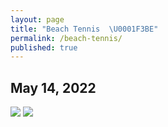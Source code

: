 ```yaml
---
layout: page
title: "Beach Tennis  \U0001F3BE"
permalink: /beach-tennis/
published: true
---
```


## May 14, 2022


<img src="https://drive.google.com/uc?export=view&id=1WNnM0k8wZXQckjZmEOPVgVq6NixQk1kL">
<img src="https://drive.google.com/uc?export=view&id=12WVwYi8FDpgFc3iijEAODIRo-8O3Scly">